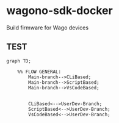 # wagono-sdk-docker
Build firmware for Wago devices

## TEST 

```mermaid 
graph TD;

    %% FLOW GENERAL:
        Main-branch-->CLiBased;
        Main-branch-->ScriptBased;
        Main-branch-->VsCodeBased;
  
      
        CLiBased<-->UserDev-Branch;
        ScriptBased<-->UserDev-Branch;
        VsCodeBased<-->UserDev-Branch;
```




